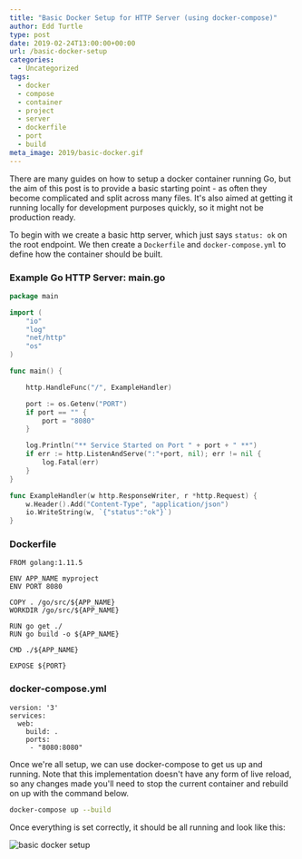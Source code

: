 ```yaml
---
title: "Basic Docker Setup for HTTP Server (using docker-compose)"
author: Edd Turtle
type: post
date: 2019-02-24T13:00:00+00:00
url: /basic-docker-setup
categories:
  - Uncategorized
tags:
  - docker
  - compose
  - container
  - project
  - server
  - dockerfile
  - port
  - build
meta_image: 2019/basic-docker.gif
---
```


There are many guides on how to setup a docker container running Go, but the aim of this post is to provide a basic starting point - as often they become complicated and split across many files. It's also aimed at getting it running locally for development purposes quickly, so it might not be production ready.

To begin with we create a basic http server, which just says `status: ok` on the root endpoint. We then create a `Dockerfile` and `docker-compose.yml` to define how the container should be built.

### Example Go HTTP Server: main.go

```go
package main

import (
    "io"
    "log"
    "net/http"
    "os"
)

func main() {

    http.HandleFunc("/", ExampleHandler)

    port := os.Getenv("PORT")
    if port == "" {
        port = "8080"
    }

    log.Println("** Service Started on Port " + port + " **")
    if err := http.ListenAndServe(":"+port, nil); err != nil {
        log.Fatal(err)
    }
}

func ExampleHandler(w http.ResponseWriter, r *http.Request) {
    w.Header().Add("Content-Type", "application/json")
    io.WriteString(w, `{"status":"ok"}`)
}
```

### Dockerfile

```
FROM golang:1.11.5

ENV APP_NAME myproject
ENV PORT 8080

COPY . /go/src/${APP_NAME}
WORKDIR /go/src/${APP_NAME}

RUN go get ./
RUN go build -o ${APP_NAME}

CMD ./${APP_NAME}

EXPOSE ${PORT}
```

### docker-compose.yml

```
version: '3'
services:
  web:
    build: .
    ports:
     - "8080:8080"
```

Once we're all setup, we can use docker-compose to get us up and running. Note that this implementation doesn't have any form of live reload, so any changes made you'll need to stop the current container and rebuild on up with the command below.

```bash
docker-compose up --build
```

Once everything is set correctly, it should be all running and look like this:

![basic docker setup](/img/2019/basic-docker.gif)